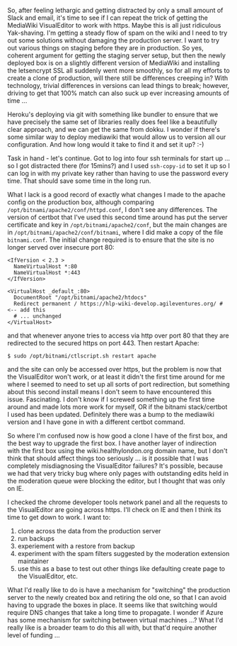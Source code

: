 So, after feeling lethargic and getting distracted by only a small amount of Slack and email, it's time to see if I can repeat the trick of getting the MediaWiki VisualEditor to work with https.  Maybe this is all just ridiculous Yak-shaving.  I'm getting a steady flow of spam on the wiki and I need to try out some solutions without damaging the production server.  I want to try out various things on staging before they are in production.  So yes, coherent argument for getting the staging server setup, but then the newly deployed box is on a slightly different version of MediaWiki and installing the letsencrypt SSL all suddenly went more smoothly, so for all my efforts to create a clone of production, will there still be differences creeping in? With technology, trivial differences in versions can lead things to break; however, driving to get that 100% match can also suck up ever increasing amounts of time ...

Heroku's deploying via git with something like bundler to ensure that we have precisely the same set of libraries really does feel like a beautifully clear approach, and we can get the same from dokku.  I wonder if there's some similar way to deploy mediawiki that would allow us to version all our configuration.  And how long would it take to find it and set it up? :-)

Task in hand - let's continue.  Got to log into four ssh terminals for start up ... so I got distracted there (for 15mins?) and I used `ssh-copy-id` to set it up so I can log in with my private key rather than having to use the password every time.  That should save some time in the long run.

What I lack is a good record of exactly what changes I made to the apache config on the production box, although comparing `/opt/bitnami/apache2/conf/httpd.conf`, I don't see any differences.  The version of certbot that I've used this second time around has put the server certificate and key in `/opt/bitnami/apache2/conf`, but the main changes are in `/opt/bitnami/apache2/conf/bitnami`, where I did make a copy of the file `bitnami.conf`.  The initial change required is to ensure that the site is no longer served over insecure port 80:

```
<IfVersion < 2.3 >
  NameVirtualHost *:80 
  NameVirtualHost *:443
</IfVersion>

<VirtualHost _default_:80>
  DocumentRoot "/opt/bitnami/apache2/htdocs"
  Redirect permanent / https://hlp-wiki-develop.agileventures.org/ # <-- add this
  # ... unchanged
</VirtualHost>
```
and that whenever anyone tries to access via http over port 80 that they are redirected to the secured https on port 443.  Then restart Apache:

```
$ sudo /opt/bitnami/ctlscript.sh restart apache
```
and the site can only be accessed over https, but the problem is now that the VisualEditor won't work, or at least it didn't the first time around for me where I seemed to need to set up all sorts of port redirection, but something about this second install means I don't seem to have encountered this issue.  Fascinating.  I don't know if I screwed something up the first time around and made lots more work for myself, OR if the bitnami stack/certbot I used has been updated.  Definitely there was a bump to the mediawiki version and I have gone in with a different certbot command.

So where I'm confused now is how good a clone I have of the first box, and the best way to upgrade the first box.  I have another layer of indirection with the first box using the wiki.healthylondon.org domain name, but I don't think that should affect things too seriously ... is it possible that I was completely misdiagnosing the VisualEditor failures?  It's possible, because we had that very tricky bug where only pages with outstanding edits held in the moderation queue were blocking the editor, but I thought that was only on IE.

I checked the chrome developer tools network panel and all the requests to the VisualEditor are going across https.  I'll check on IE and then I think its time to get down to work.  I want to:

1. clone across the data from the production server
2. run backups
3. experiement with a restore from backup
4. experiment with the spam filters suggested by the moderation extension maintainer
5. use this as a base to test out other things like defaulting create page to the VisualEditor, etc.

What I'd really like to do is have a mechanism for "switching" the production server to the newly created box and retiring the old one, so that I can avoid having to upgrade the boxes in place.  It seems like that switching would require DNS changes that take a long time to propagate.  I wonder if Azure has some mechanism for switching between virtual machines ...?  What I'd really like is a broader team to do this all with, but that'd require another level of funding ...
